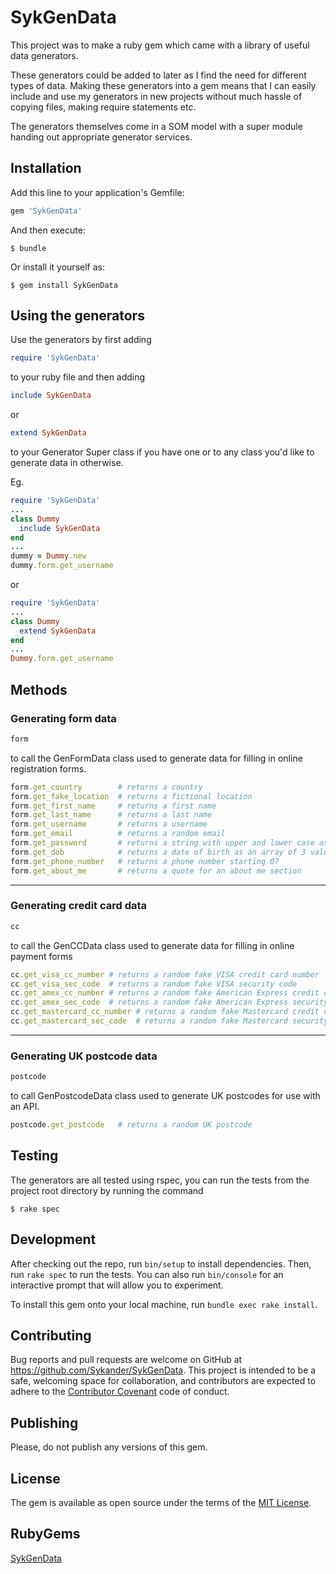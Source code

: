 # SykGenData

This project was to make a ruby gem which came with a library of useful data generators.

These generators could be added to later as I find the need for different types of data. Making these generators into a gem means that I can easily include and use my generators in new projects without much hassle of copying files, making require statements etc.

The generators themselves come in a SOM model with a super module handing out appropriate generator services.

## Installation

Add this line to your application's Gemfile:

```ruby
gem 'SykGenData'
```

And then execute:

    $ bundle

Or install it yourself as:

    $ gem install SykGenData

## Using the generators

Use the generators by first adding
```ruby
require 'SykGenData'
```
to your ruby file and then adding
```ruby
include SykGenData
```
or
```ruby
extend SykGenData
```
to your Generator Super class if you have one or to any class you'd like to generate data in otherwise.

Eg.
```ruby
require 'SykGenData'
...
class Dummy
  include SykGenData
end
...
dummy = Dummy.new
dummy.form.get_username
```
or
```ruby
require 'SykGenData'
...
class Dummy
  extend SykGenData
end
...
Dummy.form.get_username
```

## Methods

### Generating form data
```ruby
form
```
to call the GenFormData class used to generate data for filling in online registration forms.
```ruby
form.get_country        # returns a country
form.get_fake_location  # returns a fictional location
form.get_first_name     # returns a first name
form.get_last_name      # returns a last name
form.get_username       # returns a username
form.get_email          # returns a random email
form.get_password       # returns a string with upper and lower case as well as special characters and numbers
form.get_dob            # returns a date of birth as an array of 3 values
form.get_phone_number   # returns a phone number starting 07
form.get_about_me       # returns a quote for an about me section
```
--------

### Generating credit card data
```ruby
cc
```
to call the GenCCData class used to generate data for filling in online payment forms
```ruby
cc.get_visa_cc_number # returns a random fake VISA credit card number
cc.get_visa_sec_code  # returns a random fake VISA security code
cc.get_amex_cc_number # returns a random fake American Express credit card number
cc.get_amex_sec_code  # returns a random fake American Express security code
cc.get_mastercard_cc_number # returns a random fake Mastercard credit card number
cc.get_mastercard_sec_code  # returns a random fake Mastercard security code
```
--------

### Generating UK postcode data
```ruby
postcode
```
to call GenPostcodeData class used to generate UK postcodes for use with an API.
```ruby
postcode.get_postcode   # returns a random UK postcode
```
## Testing

The generators are all tested using rspec, you can run the tests from the project root directory by running the command

    $ rake spec


## Development

After checking out the repo, run `bin/setup` to install dependencies. Then, run `rake spec` to run the tests. You can also run `bin/console` for an interactive prompt that will allow you to experiment.

To install this gem onto your local machine, run `bundle exec rake install`.

## Contributing

Bug reports and pull requests are welcome on GitHub at https://github.com/Sykander/SykGenData. This project is intended to be a safe, welcoming space for collaboration, and contributors are expected to adhere to the [Contributor Covenant](http://contributor-covenant.org) code of conduct.

## Publishing

Please, do not publish any versions of this gem.

## License

The gem is available as open source under the terms of the [MIT License](https://opensource.org/licenses/MIT).

## RubyGems

[SykGenData](rubygems.org/gems/SykGenData)
